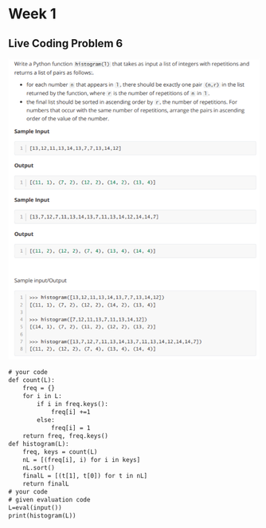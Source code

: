 # Week 1

## Live Coding Problem 6

![alt text](image.png)


    # your code
    def count(L):
        freq = {}
        for i in L:
            if i in freq.keys():
                freq[i] +=1
            else:
                freq[i] = 1
        return freq, freq.keys()
    def histogram(L):
        freq, keys = count(L)
        nL = [(freq[i], i) for i in keys]
        nL.sort()
        finalL = [(t[1], t[0]) for t in nL]
        return finalL
    # your code
    # given evaluation code 
    L=eval(input())
    print(histogram(L))
